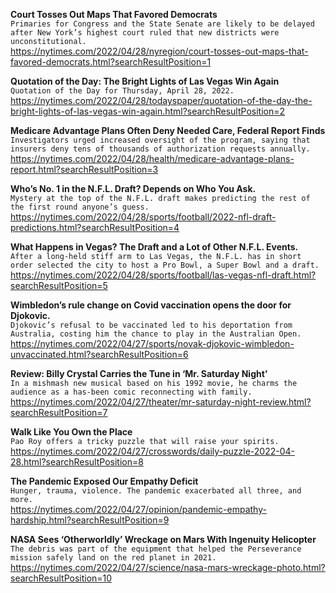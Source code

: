 **Court Tosses Out Maps That Favored Democrats**\
`Primaries for Congress and the State Senate are likely to be delayed after New York’s highest court ruled that new districts were unconstitutional.`\
https://nytimes.com/2022/04/28/nyregion/court-tosses-out-maps-that-favored-democrats.html?searchResultPosition=1

**Quotation of the Day: The Bright Lights of Las Vegas Win Again**\
`Quotation of the Day for Thursday, April 28, 2022.`\
https://nytimes.com/2022/04/28/todayspaper/quotation-of-the-day-the-bright-lights-of-las-vegas-win-again.html?searchResultPosition=2

**Medicare Advantage Plans Often Deny Needed Care, Federal Report Finds**\
`Investigators urged increased oversight of the program, saying that insurers deny tens of thousands of authorization requests annually.`\
https://nytimes.com/2022/04/28/health/medicare-advantage-plans-report.html?searchResultPosition=3

**Who’s No. 1 in the N.F.L. Draft? Depends on Who You Ask.**\
`Mystery at the top of the N.F.L. draft makes predicting the rest of the first round anyone’s guess.`\
https://nytimes.com/2022/04/28/sports/football/2022-nfl-draft-predictions.html?searchResultPosition=4

**What Happens in Vegas? The Draft and a Lot of Other N.F.L. Events.**\
`After a long-held stiff arm to Las Vegas, the N.F.L. has in short order selected the city to host a Pro Bowl, a Super Bowl and a draft.`\
https://nytimes.com/2022/04/28/sports/football/las-vegas-nfl-draft.html?searchResultPosition=5

**Wimbledon’s rule change on Covid vaccination opens the door for Djokovic.**\
`Djokovic’s refusal to be vaccinated led to his deportation from Australia, costing him the chance to play in the Australian Open.`\
https://nytimes.com/2022/04/27/sports/novak-djokovic-wimbledon-unvaccinated.html?searchResultPosition=6

**Review: Billy Crystal Carries the Tune in ‘Mr. Saturday Night’**\
`In a mishmash new musical based on his 1992 movie, he charms the audience as a has-been comic reconnecting with family.`\
https://nytimes.com/2022/04/27/theater/mr-saturday-night-review.html?searchResultPosition=7

**Walk Like You Own the Place**\
`Pao Roy offers a tricky puzzle that will raise your spirits.`\
https://nytimes.com/2022/04/27/crosswords/daily-puzzle-2022-04-28.html?searchResultPosition=8

**The Pandemic Exposed Our Empathy Deficit**\
`Hunger, trauma, violence. The pandemic exacerbated all three, and more.`\
https://nytimes.com/2022/04/27/opinion/pandemic-empathy-hardship.html?searchResultPosition=9

**NASA Sees ‘Otherworldly’ Wreckage on Mars With Ingenuity Helicopter**\
`The debris was part of the equipment that helped the Perseverance mission safely land on the red planet in 2021.`\
https://nytimes.com/2022/04/27/science/nasa-mars-wreckage-photo.html?searchResultPosition=10

